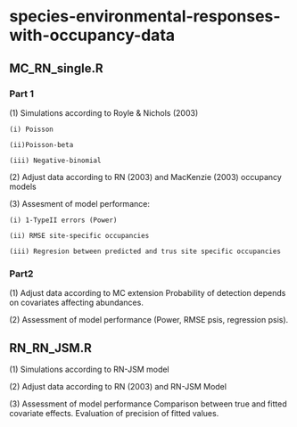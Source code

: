 # species-environmental-responses-with-occupancy-data

## MC_RN_single.R

### Part 1

(1) Simulations according to Royle & Nichols (2003)

    (i) Poisson 
    
    (ii)Poisson-beta 
    
    (iii) Negative-binomial
    
(2) Adjust data according to RN (2003) and MacKenzie (2003) occupancy models

(3) Assesment of model performance: 
    
    (i) 1-TypeII errors (Power)
    
    (ii) RMSE site-specific occupancies
   
    (iii) Regresion between predicted and trus site specific occupancies

### Part2

(1) Adjust data according to MC extension
    Probability of detection depends on covariates affecting abundances. 

(2) Assessment of model performance (Power, RMSE psis, regression psis).

## RN_RN_JSM.R

(1) Simulations according to RN-JSM model

(2) Adjust data according to RN (2003) and RN-JSM Model

(3) Assessment of model performance
    Comparison between true and fitted covariate effects.
    Evaluation of precision of fitted values.
